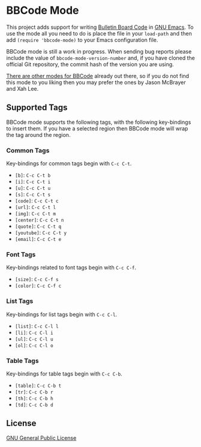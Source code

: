 BBCode Mode
===========

This project adds support for writing [Bulletin Board Code][bbc] in
[GNU Emacs][emacs].  To use the mode all you need to do is place the
file in your `load-path` and then add `(require 'bbcode-mode)` to your
Emacs configuration file.

BBCode mode is still a work in progress.  When sending bug reports
please include the value of `bbcode-mode-version-number` and, if you
have cloned the official Git repository, the commit hash of the
version you are using.

[There are other modes for BBCode][ew-bbcode] already out there, so if
you do not find this mode to you liking then you may prefer the ones
by Jason McBrayer and Xah Lee.


Supported Tags
--------------

BBCode mode supports the following tags, with the following
key-bindings to insert them.  If you have a selected region then
BBCode mode will wrap the tag around the region.

### Common Tags ###

Key-bindings for common tags begin with `C-c C-t`.

* `[b]`: `C-c C-t b`
* `[i]`: `C-c C-t i`
* `[u]`: `C-c C-t u`
* `[s]`: `C-c C-t s`
* `[code]`: `C-c C-t c`
* `[url]`: `C-c C-t l`
* `[img]`: `C-c C-t m`
* `[center]`: `C-c C-t n`
* `[quote]`: `C-c C-t q`
* `[youtube]`: `C-c C-t y`
* `[email]`: `C-c C-t e`

### Font Tags ###

Key-bindings related to font tags begin with `C-c C-f`.

* `[size]`: `C-c C-f s`
* `[color]`: `C-c C-f c`

### List Tags ###

Key-bindings for list tags begin with `C-c C-l`.

* `[list]`: `C-c C-l l`
* `[li]`: `C-c C-l i`
* `[ul]`: `C-c C-l u`
* `[ol]`: `C-c C-l o`

### Table Tags ###

Key-bindings for table tags begin with `C-c C-b`.

* `[table]`: `C-c C-b t`
* `[tr]`: `C-c C-b r`
* `[th]`: `C-c C-b h`
* `[td]`: `C-c C-b d`


License
-------

[GNU General Public License][gpl]



[bbc]: http://bbcode.org/
[emacs]: http://www.gnu.org/software/emacs/
[gpl]: http://www.gnu.org/copyleft/gpl.html
[ew-bbcode]: http://www.emacswiki.org/emacs/BbCode
